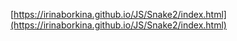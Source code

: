 [https://irinaborkina.github.io/JS/Snake2/index.html](https://irinaborkina.github.io/JS/Snake2/index.html)